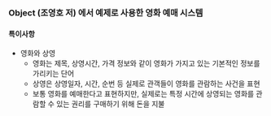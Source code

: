 ### Object (조영호 저) 에서 예제로 사용한 영화 예매 시스템

#### 특이사항
* 영화와 상영  
    * 영화는 제목, 상영시간, 가격 정보와 같이 영화가 가지고 있는 기본적인 정보를 가리키는 단어
    * 상영은 상영일자, 시간, 순번 등 실제로 관객들이 영화를 관람하는 사건을 표현
    * 보통 영화를 예매한다고 표현하지만, 실제로는 특정 시간에 상영되는 영화를 관람할 수 있는 권리를 구매하기 위해 돈을 지불
    
 